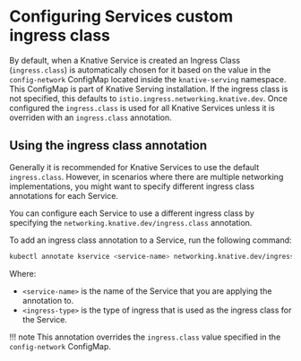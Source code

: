 # Configuring Services custom ingress class

By default, when a Knative Service is created an Ingress Class (`ingress.class`) is automatically chosen for it based on the value in the `config-network` ConfigMap located inside the `knative-serving` namespace. This ConfigMap is part of Knative Serving installation. If the ingress class is not specified, this defaults to `istio.ingress.networking.knative.dev`. Once configured the `ingress.class` is used for all Knative Services unless it is overriden with an `ingress.class` annotation.

## Using the ingress class annotation

Generally it is recommended for Knative Services to use the default `ingress.class`. However, in scenarios where there are multiple networking implementations, you might want to specify different ingress class annotations for each Service.

You can configure each Service to use a different ingress class by specifying the `networking.knative.dev/ingress.class` annotation.

To add an ingress class annotation to a Service, run the following command:
```bash
kubectl annotate kservice <service-name> networking.knative.dev/ingress.class=<ingress-type>
```
Where:

- `<service-name>` is the name of the Service that you are applying the annotation to.
- `<ingress-type>` is the type of ingress that is used as the ingress class for the Service.

!!! note
    This annotation overrides the `ingress.class` value specified in the `config-network` ConfigMap.
